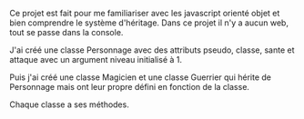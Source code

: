 Ce projet est fait pour me familiariser avec les javascript orienté objet et bien comprendre le système d'héritage. Dans ce projet il n'y a aucun web, tout se passe dans la console.

J'ai créé une classe Personnage avec des attributs pseudo, classe, sante et attaque avec un argument niveau initialisé à 1.

Puis j'ai créé une classe Magicien et une classe Guerrier qui hérite de Personnage mais ont leur propre défini en fonction de la classe.

Chaque classe a ses méthodes.  